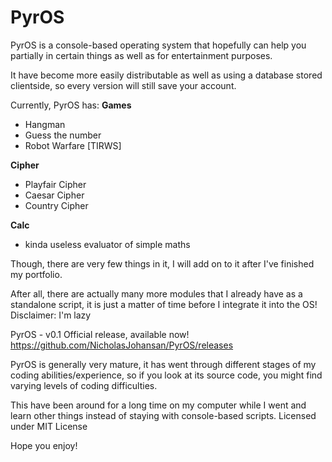 # PyrOS
PyrOS is a console-based operating system that hopefully can help you partially in certain things as well as for entertainment purposes.

It have become more easily distributable as well as using a database stored clientside, so every version will still save your account.

Currently, PyrOS has:
__Games__
- Hangman
- Guess the number
- Robot Warfare [TIRWS]

__Cipher__
- Playfair Cipher
- Caesar Cipher
- Country Cipher

__Calc__
- kinda useless evaluator of simple maths

Though, there are very few things in it, I will add on to it after I've finished my portfolio.

After all, there are actually many more modules that I already have as a standalone script, it is just a matter of time before I integrate it into the OS!
Disclaimer: I'm lazy

PyrOS - v0.1 Official release, available now!
https://github.com/NicholasJohansan/PyrOS/releases

PyrOS is generally very mature, it has went through different stages of my coding abilities/experience, so if you look at its source code, you might find varying levels of coding difficulties.

This have been around for a long time on my computer while I went and learn other things instead of staying with console-based scripts.
Licensed under MIT License

Hope you enjoy!
